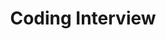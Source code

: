 ---
layout: default
title: Coding Interview
nav_order: 2
has_children: true
permalink: /docs/codingInterview
---